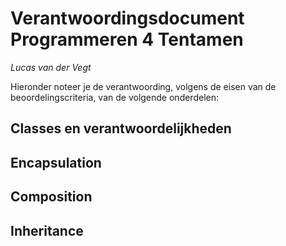 # Verantwoordingsdocument Programmeren 4 Tentamen
*Lucas van der Vegt*

Hieronder noteer je de verantwoording, volgens de eisen van de beoordelingscriteria, van de volgende onderdelen: 

## Classes en verantwoordelijkheden



## Encapsulation



## Composition



## Inheritance